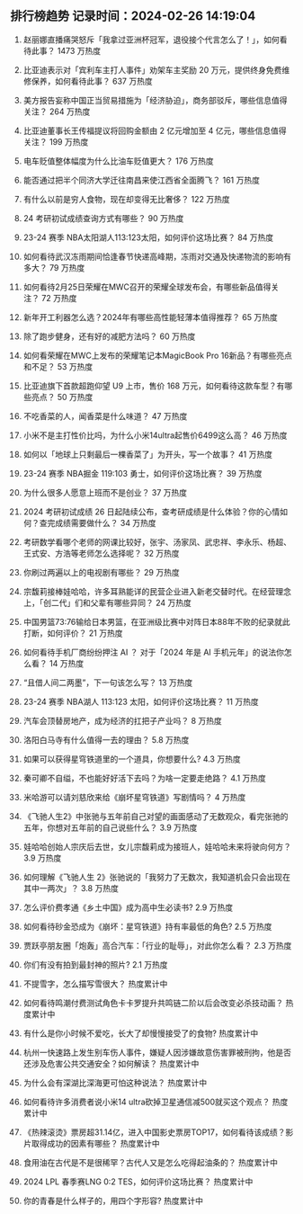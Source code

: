 
## 排行榜趋势 记录时间：2024-02-26 14:19:04
  
  1. 赵丽娜直播痛哭怒斥「我拿过亚洲杯冠军，退役接个代言怎么了！」，如何看待此事？ 1473 万热度
    
  2. 比亚迪表示对「宾利车主打人事件」劝架车主奖励 20 万元，提供终身免费维修保养，如何看待此事？ 637 万热度
    
  3. 美方报告妄称中国正当贸易措施为「经济胁迫」，商务部驳斥，哪些信息值得关注？ 264 万热度
    
  4. 比亚迪董事长王传福提议将回购金额由 2 亿元增加至 4 亿元，哪些信息值得关注？ 199 万热度
    
  5. 电车贬值整体幅度为什么比油车贬值更大？ 176 万热度
    
  6. 能否通过把半个同济大学迁往南昌来使江西省全面腾飞？ 161 万热度
    
  7. 有什么以前是穷人食物，现在却变得无比奢侈？ 122 万热度
    
  8. 24 考研初试成绩查询方式有哪些？ 90 万热度
    
  9. 23-24 赛季 NBA太阳湖人113:123太阳，如何评价这场比赛？ 84 万热度
    
  10. 如何看待武汉冻雨期间恰逢春节快递高峰期，冻雨对交通及快递物流的影响有多大？ 79 万热度
    
  11. 如何看待2月25日荣耀在MWC召开的荣耀全球发布会，有哪些新品值得关注？ 72 万热度
    
  12. 新年开工利器怎么选？2024年有哪些高性能轻薄本值得推荐？ 65 万热度
    
  13. 除了跑步健身，还有好的减肥方法吗？ 60 万热度
    
  14. 如何看荣耀在MWC上发布的荣耀笔记本MagicBook Pro 16新品？有哪些亮点和不足？ 53 万热度
    
  15. 比亚迪旗下首款超跑仰望 U9 上市，售价 168 万元，如何看待这款车型？有哪些亮点？ 50 万热度
    
  16. 不吃香菜的人，闻香菜是什么味道？ 47 万热度
    
  17. 小米不是主打性价比吗，为什么小米14ultra起售价6499这么高？ 46 万热度
    
  18. 如何以「地球上只剩最后一棵香菜了」为开头，写一个故事？ 41 万热度
    
  19. 23-24 赛季 NBA掘金 119:103 勇士，如何评价这场比赛？ 39 万热度
    
  20. 为什么很多人愿意上班而不是创业？ 37 万热度
    
  21. 2024 考研初试成绩 26 日起陆续公布，查考研成绩是什么体验？你的心情如何？查完成绩需要做什么？ 34 万热度
    
  22. 考研数学看哪个老师的网课比较好，张宇、汤家凤、武忠祥、李永乐、杨超、王式安、方浩等老师怎么选择呢？ 32 万热度
    
  23. 你刷过两遍以上的电视剧有哪些？ 29 万热度
    
  24. 宗馥莉接棒娃哈哈，许多耳熟能详的民营企业进入新老交替时代。在经营理念上，「创二代」们和父辈有哪些异同？ 24 万热度
    
  25. 中国男篮73:76输给日本男篮，在亚洲级比赛中对阵日本88年不败的纪录就此打断，如何评价？ 21 万热度
    
  26. 如何看待手机厂商纷纷押注 AI ？ 对于「2024 年是 AI 手机元年」的说法你怎么看？ 14 万热度
    
  27. “且借人间二两墨”，下一句该怎么写？ 13 万热度
    
  28. 23-24 赛季 NBA湖人 113:123 太阳，如何评价这场比赛？ 11 万热度
    
  29. 汽车会顶替房地产，成为经济的扛把子产业吗？ 8 万热度
    
  30. 洛阳白马寺有什么值得一去的理由？ 5.8 万热度
    
  31. 如果可以获得星穹铁道里的一个道具，你想要什么? 4.3 万热度
    
  32. 秦可卿不自缢，不也能好好活下去吗？为啥一定要走绝路？ 4.1 万热度
    
  33. 米哈游可以请刘慈欣来给《崩坏星穹铁道》写剧情吗？ 4 万热度
    
  34. 《飞驰人生2》中张驰与五年前自己对望的画面感动了无数观众，看完张驰的五年，你想对五年前的自己说些什么？ 3.9 万热度
    
  35. 娃哈哈创始人宗庆后去世，女儿宗馥莉成为接班人，娃哈哈未来将驶向何方？ 3.9 万热度
    
  36. 如何理解《飞驰人生 2》张驰说的「我努力了无数次，我知道机会只会出现在其中一两次」？ 3.8 万热度
    
  37. 怎么评价费孝通《乡土中国》成为高中生必读书? 2.9 万热度
    
  38. 如何看待砂金恐成为《崩坏：星穹铁道》持有率最低的角色? 2.5 万热度
    
  39. 贾跃亭朋友圈「炮轰」高合汽车：「行业的耻辱」，对此你怎么看？ 2.3 万热度
    
  40. 你们有没有拍到最封神的照片? 2.1 万热度
    
  41. 不提雪字，怎么描写雪很大？ 热度累计中
    
  42. 如何看待鸣潮付费测试角色卡卡罗提升共鸣链二阶以后会改变必杀技动画？ 热度累计中
    
  43. 有什么是你小时候不爱吃，长大了却慢慢接受了的食物? 热度累计中
    
  44. 杭州一快速路上发生别车伤人事件，嫌疑人因涉嫌故意伤害罪被刑拘，他是否还涉及危害公共交通安全？如何解读？ 热度累计中
    
  45. 为什么会有深湖比深海更可怕这种说法？ 热度累计中
    
  46. 如何看待许多消费者说小米14 ultra砍掉卫星通信减500就买这个观点？ 热度累计中
    
  47. 《热辣滚烫》票房超31.14亿，进入中国影史票房TOP17，如何看待该成绩？影片取得成功的因素有哪些？ 热度累计中
    
  48. 食用油在古代是不是很稀罕？古代人又是怎么吃得起油条的？ 热度累计中
    
  49. 2024 LPL 春季赛LNG 0:2 TES，如何评价这场比赛？ 热度累计中
    
  50. 你的青春是什么样子的，用四个字形容? 热度累计中
    